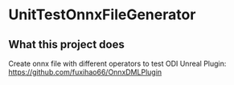 # UnitTestOnnxFileGenerator
## What this project does
Create onnx file with different operators to test ODI Unreal Plugin: https://github.com/fuxihao66/OnnxDMLPlugin